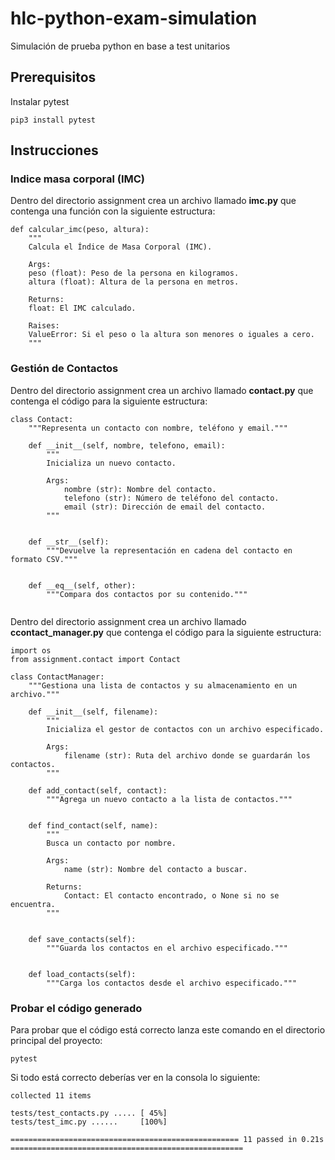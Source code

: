 # hlc-python-exam-simulation

Simulación de prueba python en base a test unitarios

## Prerequisitos
Instalar pytest
```
pip3 install pytest 
```

## Instrucciones 

### Indice masa corporal (IMC)

Dentro del directorio assignment crea un archivo llamado **imc.py** que contenga una función con la siguiente estructura:

```
def calcular_imc(peso, altura):
    """
    Calcula el Índice de Masa Corporal (IMC).

    Args:
    peso (float): Peso de la persona en kilogramos.
    altura (float): Altura de la persona en metros.

    Returns:
    float: El IMC calculado.

    Raises:
    ValueError: Si el peso o la altura son menores o iguales a cero.
    """
```

### Gestión de Contactos

Dentro del directorio assignment crea un archivo llamado **contact.py** que contenga el código para la siguiente estructura:
```
class Contact:
    """Representa un contacto con nombre, teléfono y email."""

    def __init__(self, nombre, telefono, email):
        """
        Inicializa un nuevo contacto.

        Args:
            nombre (str): Nombre del contacto.
            telefono (str): Número de teléfono del contacto.
            email (str): Dirección de email del contacto.
        """
       

    def __str__(self):
        """Devuelve la representación en cadena del contacto en formato CSV."""
        

    def __eq__(self, other):
        """Compara dos contactos por su contenido."""
        
```
Dentro del directorio assignment crea un archivo llamado **ccontact_manager.py** que contenga el código para la siguiente estructura:
```
import os
from assignment.contact import Contact

class ContactManager:
    """Gestiona una lista de contactos y su almacenamiento en un archivo."""

    def __init__(self, filename):
        """
        Inicializa el gestor de contactos con un archivo especificado.

        Args:
            filename (str): Ruta del archivo donde se guardarán los contactos.
        """

    def add_contact(self, contact):
        """Agrega un nuevo contacto a la lista de contactos."""


    def find_contact(self, name):
        """
        Busca un contacto por nombre.

        Args:
            name (str): Nombre del contacto a buscar.

        Returns:
            Contact: El contacto encontrado, o None si no se encuentra.
        """


    def save_contacts(self):
        """Guarda los contactos en el archivo especificado."""


    def load_contacts(self):
        """Carga los contactos desde el archivo especificado."""

```

### Probar el código generado

Para probar que el código está correcto lanza este comando en el directorio principal del proyecto:

```
pytest 
```

Si todo está correcto deberías ver en la consola lo siguiente:
```
collected 11 items                                                                                                        

tests/test_contacts.py ..... [ 45%]
tests/test_imc.py ......     [100%]

=================================================== 11 passed in 0.21s ====================================================
```